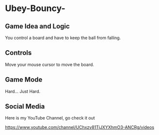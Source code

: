 # Ubey-Bouncy-

## Game Idea and Logic

You control a board and have to keep the ball from falling.

## Controls

Move your mouse cursor to move the board.

## Game Mode

Hard... Just Hard.

## Social Media

Here is my YouTube Channel, go check it out

https://www.youtube.com/channel/UChxzv81TjJXYXhmO3-ANCRg/videos

